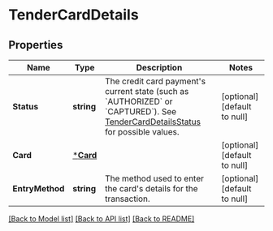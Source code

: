# TenderCardDetails

## Properties
Name | Type | Description | Notes
------------ | ------------- | ------------- | -------------
**Status** | **string** | The credit card payment&#x27;s current state (such as &#x60;AUTHORIZED&#x60; or &#x60;CAPTURED&#x60;). See [TenderCardDetailsStatus](https://developer.squareup.com/reference/square_2024-07-17/enums/TenderCardDetailsStatus) for possible values. | [optional] [default to null]
**Card** | [***Card**](Card.md) |  | [optional] [default to null]
**EntryMethod** | **string** | The method used to enter the card&#x27;s details for the transaction. | [optional] [default to null]

[[Back to Model list]](../README.md#documentation-for-models) [[Back to API list]](../README.md#documentation-for-api-endpoints) [[Back to README]](../README.md)

